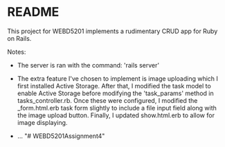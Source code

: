 # README

This project for WEBD5201 implements a rudimentary CRUD app for Ruby on Rails. 

Notes:

* The server is ran with the command: 'rails server'

* The extra feature I've chosen to implement is image uploading which I first installed Active Storage. After that, I modified the task model to enable Active Storage before modifying the 'task_params' method in tasks_controller.rb. Once these were configured, I modified the _form.html.erb task form slightly to include a file input field along with the image upload button. Finally, I updated show.html.erb to allow for image displaying.

* ...
"# WEBD5201Assignment4" 
